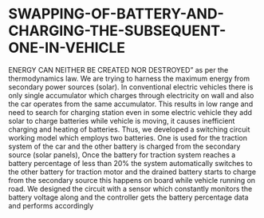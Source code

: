 # SWAPPING-OF-BATTERY-AND-CHARGING-THE-SUBSEQUENT-ONE-IN-VEHICLE
ENERGY CAN NEITHER BE CREATED NOR DESTROYED” as per the thermodynamics law. We are trying to harness the maximum energy from secondary power sources (solar). 
In conventional electric vehicles there is only single accumulator which charges through electricity on wall and also the car operates from the same accumulator.
This results in low range and need to search for charging station even in some electric vehicle they add solar to charge batteries while vehicle is moving, 
it causes inefficient charging and heating of batteries. Thus, we developed a switching circuit working model which employs two batteries. 
One is used for the traction system of the car and the other battery is charged from the secondary source (solar panels), 
Once the battery for traction system reaches a battery percentage of less than 20% the system automatically switches to the other battery for traction motor 
and the drained battery starts to charge from the secondary source this happens on board while vehicle running on road. We designed the circuit with a sensor 
which constantly monitors the battery voltage along and the controller gets the battery percentage data and performs accordingly
